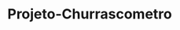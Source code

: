 # Projeto-Churrascometro
 
 <div>
    <img src="https://user-images.githubusercontent.com/97771245/198156932-73cfd4ad-ad29-4527-8979-60f42ffb43d9.png" alt="">
</div>
